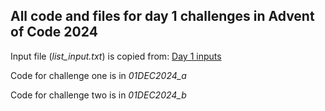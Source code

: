 ## All code and files for day 1 challenges in Advent of Code 2024

Input file (*list_input.txt*) is copied from: [Day 1 inputs](https://adventofcode.com/2024/day/1/input)

Code for challenge one is in *01DEC2024_a*

Code for challenge two is in *01DEC2024_b*
